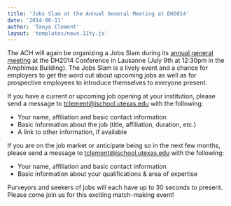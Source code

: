 ```yaml
---
title: 'Jobs Slam at the Annual General Meeting at DH2014'
date: '2014-06-11'
author: 'Tanya Clement'
layout: 'templates/news.11ty.js'
---
```

The ACH will again be organizing a Jobs Slam during its [annual general meeting](http://dh2014.org/affiliated-events/ach-meetings/) at the DH2014 Conference in Lausanne (July 9th at 12:30pm in the Amphimax Building). The Jobs Slam is a lively event and a chance for employers to get the word out about upcoming jobs as well as for prospective employees to introduce themselves to everyone present.

If you have a current or upcoming job opening at your institution, please send a message to [tclement@ischool.utexas.edu](mailto:tclement@ischool.utexas.edu) with the following:

- Your name, affiliation and basic contact information
- Basic information about the job (title, affiliation, duration, etc.)
- A link to other information, if available

If you are on the job market or anticipate being so in the next few months, please send a message to [tclement@ischool.utexas.edu](mailto:tclement@ischool.utexas.edu) with the following:

- Your name, affiliation and basic contact information
- Basic information about your qualifications &amp; area of expertise

Purveyors and seekers of jobs will each have up to 30 seconds to present. Please come join us for this exciting match-making event!
